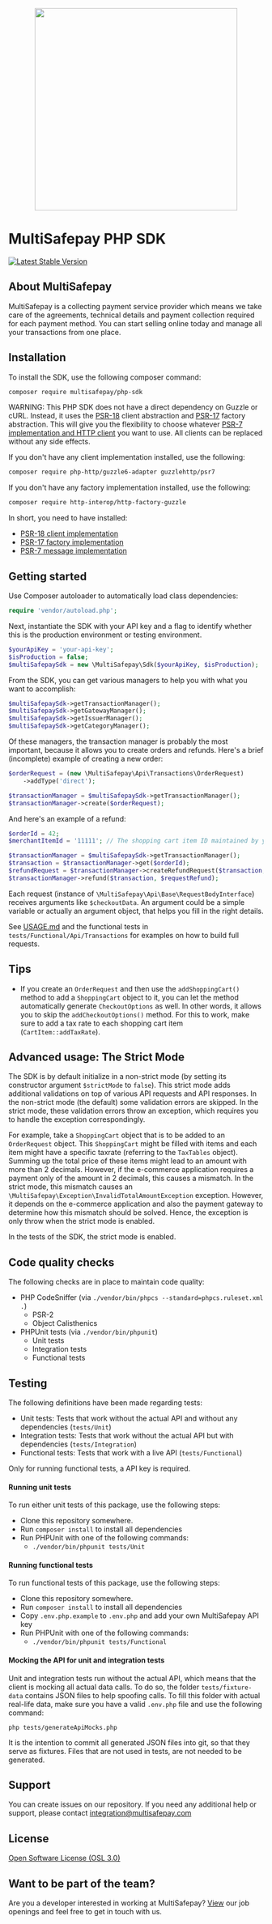 <p align="center">
  <img src="https://www.multisafepay.com/img/multisafepaylogo.svg" width="400px" position="center">
</p>

# MultiSafepay PHP SDK

[![Latest Stable Version](https://img.shields.io/packagist/v/multisafepay/php-sdk)](https://packagist.org/packages/multisafepay/php-sdk)

## About MultiSafepay ##
MultiSafepay is a collecting payment service provider which means we take care of the agreements, technical details and payment collection required for each payment method. You can start selling online today and manage all your transactions from one place.

## Installation
To install the SDK, use the following composer command:

```bash
composer require multisafepay/php-sdk
```

WARNING: This PHP SDK does not have a direct dependency on Guzzle or cURL. 
Instead, it uses the [PSR-18](https://www.php-fig.org/psr/psr-18/) client abstraction and [PSR-17](https://www.php-fig.org/psr/psr-18/) factory abstraction.
This will give you the flexibility to choose whatever [PSR-7 implementation and HTTP client](https://packagist.org/providers/psr/http-client-implementation) you want to use. 
All clients can be replaced without any side effects.

If you don't have any client implementation installed, use the following:
```bash
composer require php-http/guzzle6-adapter guzzlehttp/psr7
```

If you don't have any factory implementation installed, use the following:
```bash
composer require http-interop/http-factory-guzzle
```

In short, you need to have installed:
- [PSR-18 client implementation](https://packagist.org/providers/psr/http-client-implementation)
- [PSR-17 factory implementation](https://packagist.org/providers/psr/http-factory-implementation)
- [PSR-7 message implementation](https://packagist.org/providers/psr/http-message-implementation)

## Getting started
Use Composer autoloader to automatically load class dependencies: 

```php
require 'vendor/autoload.php';
```

Next, instantiate the SDK with your API key and a flag to identify whether this is the production environment or testing environment.

```php
$yourApiKey = 'your-api-key';
$isProduction = false;
$multiSafepaySdk = new \MultiSafepay\Sdk($yourApiKey, $isProduction);
```

From the SDK, you can get various managers to help you with what you want to accomplish:
```php
$multiSafepaySdk->getTransactionManager();
$multiSafepaySdk->getGatewayManager();
$multiSafepaySdk->getIssuerManager();
$multiSafepaySdk->getCategoryManager();
```

Of these managers, the transaction manager is probably the most important, because it allows you to create orders and refunds. Here's a brief (incomplete) example of creating a new order:
```php
$orderRequest = (new \MultiSafepay\Api\Transactions\OrderRequest)
    ->addType('direct');

$transactionManager = $multiSafepaySdk->getTransactionManager();
$transactionManager->create($orderRequest);
```

And here's an example of a refund:
```php
$orderId = 42;
$merchantItemId = '11111'; // The shopping cart item ID maintained by your e-commerce appplication

$transactionManager = $multiSafepaySdk->getTransactionManager();
$transaction = $transactionManager->get($orderId);
$refundRequest = $transactionManager->createRefundRequest($transaction, $merchantItemId, 2);
$transactionManager->refund($transaction, $requestRefund);
```

Each request (instance of `\MultiSafepay\Api\Base\RequestBodyInterface`) receives arguments like `$checkoutData`. An argument could be a simple variable or actually an argument object, that helps you fill in the right details.
 
See [USAGE.md](USAGE.md) and the functional tests in `tests/Functional/Api/Transactions` for examples on how to build full requests. 

## Tips
- If you create an `OrderRequest` and then use the `addShoppingCart()` method to add a `ShoppingCart` object to it, you can let the method automatically generate `CheckoutOptions` as well. In other words, it allows you to skip the `addCheckoutOptions()` method. For this to work, make sure to add a tax rate to each shopping cart item (`CartItem::addTaxRate`).

## Advanced usage: The Strict Mode
The SDK is by default initialize in a non-strict mode (by setting its constructor argument `$strictMode` to `false`). This strict mode adds additional validations on top of various API requests and API responses. In the non-strict mode (the default) some validation errors are skipped. In the strict mode, these validation errors throw an exception, which requires you to handle the exception correspondingly.

For example, take a `ShoppingCart` object that is to be added to an `OrderRequest` object. This `ShoppingCart` might be filled with items and each item might have a specific taxrate (referring to the `TaxTables` object). Summing up the total price of these items might lead to an amount with more than 2 decimals. However, if the e-commerce application requires a payment only of the amount in 2 decimals, this causes a mismatch. In the strict mode, this mismatch causes an `\MultiSafepay\Exception\InvalidTotalAmountException` exception. However, it depends on the e-commerce application and also the payment gateway to determine how this mismatch should be solved. Hence, the exception is only throw when the strict mode is enabled.

In the tests of the SDK, the strict mode is enabled.

## Code quality checks
The following checks are in place to maintain code quality:

- PHP CodeSniffer (via `./vendor/bin/phpcs --standard=phpcs.ruleset.xml .`)
    - PSR-2
    - Object Calisthenics
- PHPUnit tests (via `./vendor/bin/phpunit`)
    - Unit tests
    - Integration tests
    - Functional tests

## Testing

The following definitions have been made regarding tests:

- Unit tests: Tests that work without the actual API and without any dependencies (`tests/Unit`)
- Integration tests: Tests that work without the actual API but with dependencies (`tests/Integration`)
- Functional tests: Tests that work with a live API (`tests/Functional`)

Only for running functional tests, a API key is required.

#### Running unit tests

To run either unit tests of this package, use the following steps:

- Clone this repository somewhere.
- Run `composer install` to install all dependencies
- Run PHPUnit with one of the following commands:
    - `./vendor/bin/phpunit tests/Unit`

#### Running functional tests

To run functional tests of this package, use the following steps:

- Clone this repository somewhere.
- Run `composer install` to install all dependencies
- Copy `.env.php.example` to `.env.php` and add your own MultiSafepay API key
- Run PHPUnit with one of the following commands:
    - `./vendor/bin/phpunit tests/Functional`

#### Mocking the API for unit and integration tests

Unit and integration tests run without the actual API, which means that the client is mocking all actual data calls. To do so, the folder `tests/fixture-data` contains JSON files to help spoofing calls. To fill this folder with actual real-life data, make sure you have a valid `.env.php` file and use the following command:

    php tests/generateApiMocks.php

It is the intention to commit all generated JSON files into git, so that they serve as fixtures. Files that are not used in tests, are not needed to be generated.

## Support
You can create issues on our repository. If you need any additional help or support, please contact <a href="mailto:integration@multisafepay.com">integration@multisafepay.com</a>

## License
[Open Software License (OSL 3.0)](https://github.com/MultiSafepay/php-sdk/blob/master/LICENSE.md)

## Want to be part of the team?
Are you a developer interested in working at MultiSafepay? [View](https://www.multisafepay.com/careers/#jobopenings) our job openings and feel free to get in touch with us.
